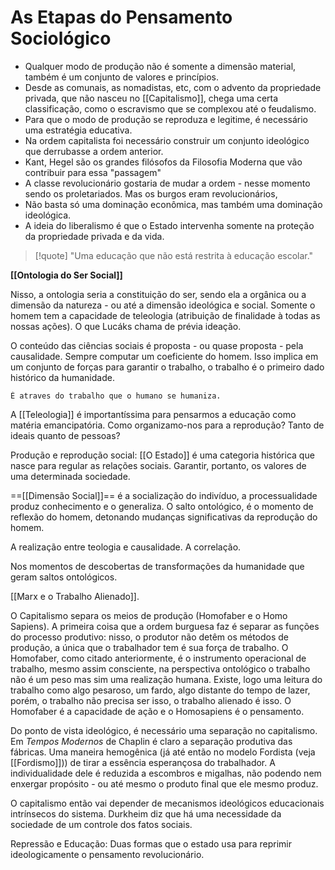 # As  Etapas do Pensamento Sociológico
- Qualquer modo de produção não é somente a dimensão material, também é um conjunto de valores e princípios.
- Desde as comunais, as nomadistas, etc, com o advento da propriedade privada, que não nasceu no [[Capitalismo]], chega uma certa classificação, como o escravismo que se complexou até o feudalismo.
- Para que o modo de produção se reproduza e legitime, é necessário uma estratégia educativa.
- Na ordem capitalista foi necessário construir um conjunto ideológico que derrubasse a ordem anterior.
- Kant, Hegel são os grandes filósofos da Filosofia Moderna que vão contribuir para essa "passagem"
- A classe revolucionário gostaria de mudar a ordem - nesse momento sendo os proletariados. Mas os burgos eram revolucionários, 
- Não basta só uma dominação econômica, mas também uma dominação ideológica.
- A ideia do liberalismo é que o Estado intervenha somente na proteção da propriedade privada e da vida.

>[!quote] "Uma educação que não está restrita à educação escolar."

**[[Ontologia do Ser Social]]**

Nisso, a ontologia seria a constituição do ser, sendo ela a orgânica ou a dimensão da natureza - ou até a dimensão ideológica e social. Somente o homem tem a capacidade de teleologia (atribuição de finalidade à todas as nossas ações). O que Lucáks chama de prévia ideação.

O conteúdo das ciências sociais é proposta - ou quase proposta - pela causalidade. Sempre computar um coeficiente do homem. Isso implica em um conjunto de forças para garantir o trabalho, o trabalho é o primeiro dado histórico da humanidade.

	É atraves do trabalho que o humano se humaniza.

A [[Teleologia]] é importantíssima para pensarmos a educação como matéria emancipatória. Como organizamo-nos para a reprodução? Tanto de ideais quanto de pessoas?

Produção e reprodução social: [[O Estado]] é uma categoria histórica que nasce para regular as relações sociais. Garantir, portanto, os valores de uma determinada sociedade.

==[[Dimensão Social]]== é a socialização do indivíduo, a processualidade produz conhecimento e o generaliza. O salto ontológico, é o momento de reflexão do homem, detonando mudanças significativas da reprodução do homem.

A realização entre teologia e causalidade. A correlação.

Nos momentos de descobertas de transformações da humanidade que geram saltos ontológicos.

[[Marx e o Trabalho Alienado]].

O Capitalismo separa os meios de produção (Homofaber e o Homo Sapiens). A primeira coisa que a ordem burguesa faz é separar as funções do processo produtivo: nisso, o produtor não detêm os métodos de produção, a única que o trabalhador tem é sua força de trabalho. O Homofaber, como citado anteriormente, é o instrumento operacional de trabalho, mesmo assim consciente, na perspectiva ontológico o trabalho não é um peso mas sim uma realização humana. Existe, logo uma leitura do trabalho como algo pesaroso, um fardo, algo distante do tempo de lazer, porém, o trabalho não precisa ser isso, o trabalho alienado é isso. O Homofaber é a capacidade de ação e o Homosapiens é o pensamento.

Do ponto de vista ideológico, é necessário uma separação no capitalismo. Em *Tempos Modernos* de Chaplin é claro a separação produtiva das fábricas. Uma maneira hemogênica (já até então no modelo Fordista (veja [[Fordismo]])) de tirar a essência esperançosa do trabalhador. A individualidade dele é reduzida a escombros e migalhas, não podendo nem enxergar propósito - ou até mesmo o produto final que ele mesmo produz.

O capitalismo então vai depender de mecanismos ideológicos educacionais intrínsecos do sistema. Durkheim diz que há uma necessidade da sociedade de um controle dos fatos sociais. 

Repressão e Educação: Duas formas que o estado usa para reprimir ideologicamente o pensamento revolucionário.